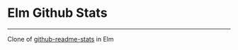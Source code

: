 # Elm Github Stats
___

Clone of [github-readme-stats](https://github.com/anuraghazra/github-readme-stats) in Elm